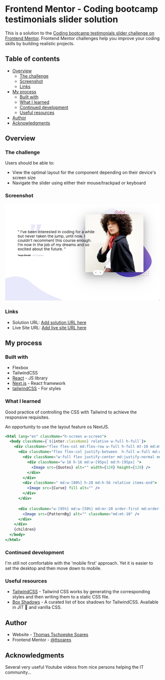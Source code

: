 # Frontend Mentor - Coding bootcamp testimonials slider solution

This is a solution to the [Coding bootcamp testimonials slider challenge on Frontend Mentor](https://www.frontendmentor.io/challenges/coding-bootcamp-testimonials-slider-4FNyLA8JL). Frontend Mentor challenges help you improve your coding skills by building realistic projects.

## Table of contents

- [Overview](#overview)
  - [The challenge](#the-challenge)
  - [Screenshot](#screenshot)
  - [Links](#links)
- [My process](#my-process)
  - [Built with](#built-with)
  - [What I learned](#what-i-learned)
  - [Continued development](#continued-development)
  - [Useful resources](#useful-resources)
- [Author](#author)
- [Acknowledgments](#acknowledgments)

## Overview

### The challenge

Users should be able to:

- View the optimal layout for the component depending on their device's screen size
- Navigate the slider using either their mouse/trackpad or keyboard

### Screenshot

![](./screenshot.jpg)

### Links

- Solution URL: [Add solution URL here](https://github.com/ttsoares/coding-bootcamp)
- Live Site URL: [Add live site URL here](https://coding-bootcamp-three.vercel.app/)

## My process

### Built with

- Flexbox
- TailwindCSS
- [React](https://reactjs.org/) - JS library
- [Next.js](https://nextjs.org/) - React framework
- [tailwindCSS](https://tailwindcss.com/) - For styles

### What I learned

Good practice of controlling the CSS with Tailwind to achieve the responsive requisites.

An opportunity to use the layout feature os NextJS.

```jsx
<html lang="en" className="h-screen w-screen">
  <body className={`${inter.className} relative w-full h-full`}>
    <div className="flex flex-col md:flex-row w-full h-full mt-10 md:mt-0 ml-2 md:ml-0">
      <div className="flex flex-col justify-between  h-full w-full md:w-1/2  order-last md:order-first">
        <div className="w-full flex justify-center md:justify-normal md:w-1/3 md:ml-[240px] mt-8 md:mt-48 ">
          <div className="w-16 h-16 md:w-[95px] md:h-[95px] ">
            <Image src={Quotes} alt="" width={120} height={120} />
          </div>
        </div>
        <div className=" md:w-[80%] h-28 md:h-56 relative items-end">
          <Image src={Curve} fill alt="" />
        </div>
      </div>

      <div className="w-[95%] md:w-[50%] md:mr-20 order-first md:order-none">
        <Image src={PatternBg} alt="" className="md:mt-10" />
      </div>
    </div>
    {children}
  </body>
</html>
```

### Continued development

I'm still not comfortable with the 'mobile first' approach. Yet it is easier to set the desktop and then move down to mobile.

### Useful resources

- [TailwindCSS](https://tailwindcss.com/docs/) - Tailwind CSS works by generating the corresponding styles and then writing them to a static CSS file.
- [Box Shadows](https://manuarora.in/boxshadows) - A curated list of box shadows for TailwindCSS. Available in JIT 🚀 and vanilla CSS.

## Author

- Website - [Thomas Tschoepke Soares](https://www.linkedin.com/in/thomas-soares-6791781b/)
- Frontend Mentor - [@ttsoares](https://www.frontendmentor.io/profile/ttsoares)

## Acknowledgments

Several very useful Youtube videos from nice persons helping the IT community...
